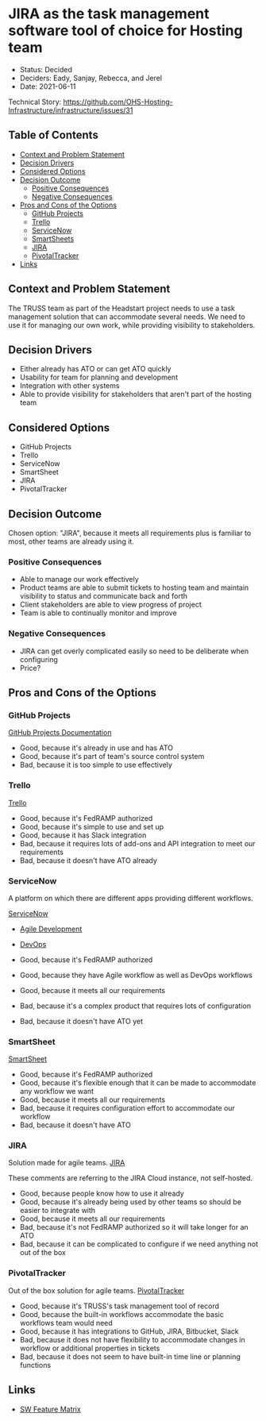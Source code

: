 # JIRA as the task management software tool of choice for Hosting team
<!-- Source: https://raw.githubusercontent.com/adr/madr/master/template/template.md -->

* Status: Decided
* Deciders: Eady, Sanjay, Rebecca, and Jerel
* Date: 2021-06-11 <!-- optional -->

Technical Story: https://github.com/OHS-Hosting-Infrastructure/infrastructure/issues/31

## Table of Contents

<!-- toc -->

* [Context and Problem Statement](#context-and-problem-statement)
* [Decision Drivers](#decision-drivers-)
* [Considered Options](#considered-options)
* [Decision Outcome](#decision-outcome)
  * [Positive Consequences](#positive-consequences-)
  * [Negative Consequences](#negative-consequences-)
* [Pros and Cons of the Options](#pros-and-cons-of-the-options-)
  * [GitHub Projects](#github-projects)
  * [Trello](#trello)
  * [ServiceNow](#servicenow)
  * [SmartSheets](#smartsheets)
  * [JIRA](#jira)
  * [PivotalTracker](#PivotalTracker)
* [Links](#links-)

<!-- Regenerate with "pre-commit run -a markdown-toc" -->

<!-- tocstop -->

## Context and Problem Statement

The TRUSS team as part of the Headstart project needs to use a task management solution that can accommodate several needs. We need to use it for managing our own work, while providing visibility to stakeholders.

## Decision Drivers <!-- optional -->

* Either already has ATO or can get ATO quickly
* Usability for team for planning and development
* Integration with other systems
* Able to provide visibility for stakeholders that aren't part of the hosting team

## Considered Options

* GitHub Projects
* Trello
* ServiceNow
* SmartSheet
* JIRA
* PivotalTracker

## Decision Outcome

Chosen option: "JIRA", because it meets all requirements plus is familiar to most, other teams are already using it.

### Positive Consequences <!-- optional -->

* Able to manage our work effectively
* Product teams are able to submit tickets to hosting team and maintain visibility to status and communicate back and forth
* Client stakeholders are able to view progress of project
* Team is able to continually monitor and improve

### Negative Consequences <!-- optional -->

* JIRA can get overly complicated easily so need to be deliberate when configuring
* Price?

## Pros and Cons of the Options <!-- optional -->

### GitHub Projects

[GitHub Projects Documentation](https://docs.github.com/en/issues/organizing-your-work-with-project-boards)

* Good, because it's already in use and has ATO
* Good, because it's part of team's source control system
* Bad, because it is too simple to use effectively

### Trello

[Trello](https://trello.com/home)

* Good, because it's FedRAMP authorized
* Good, because it's simple to use and set up
* Good, because it has Slack integration
* Bad, because it requires lots of add-ons and API integration to meet our requirements
* Bad, because it doesn't have ATO already

### ServiceNow

A platform on which there are different apps providing different workflows.

[ServiceNow](https://www.servicenow.com/)
* [Agile Development](https://www.servicenow.com/products/agile-development.html)
* [DevOps](https://www.servicenow.com/products/devops.html)

* Good, because it's FedRAMP authorized
* Good, because they have Agile workflow as well as DevOps workflows
* Good, because it meets all our requirements
* Bad, because it's a complex product that requires lots of configuration
* Bad, because it doesn't have ATO yet

### SmartSheet

[SmartSheet](https://www.smartsheet.com/)

* Good, because it's FedRAMP authorized
* Good, because it's flexible enough that it can be made to accommodate any workflow we want
* Good, because it meets all our requirements
* Bad, because it requires configuration effort to accommodate our workflow
* Bad, because it doesn't have ATO

### JIRA

Solution made for agile teams. [JIRA](https://www.atlassian.com/software/jira)

These comments are referring to the JIRA Cloud instance, not self-hosted.

* Good, because people know how to use it already
* Good, because it's already being used by other teams so should be easier to integrate with
* Good, because it meets all our requirements
* Bad, because it's not FedRAMP authorized so it will take longer for an ATO
* Bad, because it can be complicated to configure if we need anything not out of the box

### PivotalTracker

Out of the box solution for agile teams. [PivotalTracker](https://www.pivotaltracker.com/)

* Good, because it's TRUSS's task management tool of record
* Good, because the built-in workflows accommodate the basic workflows team would need
* Good, because it has integrations to GitHub, JIRA, Bitbucket, Slack
* Bad, because it does not have flexibility to accommodate changes in workflow or additional properties in tickets
* Bad, because it does not seem to have built-in time line or planning functions

## Links <!-- optional -->

* [SW Feature Matrix](https://docs.google.com/spreadsheets/d/19Tv-CcI9svw0OBFES4NbV76Tjr1eTWDntfK-KLKW4x4/edit?usp=sharing)
